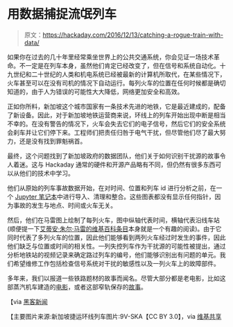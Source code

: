 # 用数据捕捉流氓列车

> 原文：<https://hackaday.com/2016/12/13/catching-a-rogue-train-with-data/>

如果你在过去的几十年里经常乘坐世界上的公共交通系统，你会见证一场技术革命。不一定是在列车本身，虽然他们肯定已经改变了，但在信号和系统自动化。十九世纪和二十世纪的人类和机电系统已经被最新的计算机所取代，在某些情况下，火车甚至可以在没有司机的情况下自动运行。每列火车的位置在任何时候都是确切知道的，由于人为错误的可能性大大降低，网络更加安全和高效。

正如你所料，新加坡这个城市国家有一条技术先进的地铁，它是最近建成的，配备了新设备。因此，对于新加坡地铁运营商来说，环线上的列车开始出现中断是相当不幸的。在没有警告的情况下，火车会失去它们的电子信号，然后它们的安全系统会刹车并让它们停下来。工程师们把责任归咎于电气干扰，但尽管他们尽了最大努力，还是没有找到罪魁祸首。

最终，这个问题找到了新加坡政府的数据团队，他们关于如何识别干扰源的故事令人着迷。这与 Hackaday 通常的硬件和开源产品略有不同，但仍然有很多东西可以从他们的技术中学习。

他们从原始的列车事故数据开始，在对时间、位置和列车 id 进行分析之前，在一个 [Jupyter 笔记本](http://jupyter.org/)中进行导入、清理和整合。这些图表都没有显示任何指针，因为事故的发生与地点、时间或火车无关。

然后，他们在马雷图上绘制了每列火车，图中纵轴代表时间，横轴代表沿线车站(顺便提一下[艾蒂安·朱尔·马雷的维基百科条目](https://en.wikipedia.org/wiki/Étienne-Jules_Marey)本身就是一个有趣的阅读)。由于它同时代表了多列火车的位置，因此他们能够看到两列火车经过时发生的事件，因此他们缺乏与位置或时间的相关性。一列失控列车作为干扰源的可能性被提出，通过分析地铁站的视频记录来确定路过列车的编号，他们能够识别出有问题的单元。我们希望维修工作包括检查信号系统对干扰的敏感性以及一列火车上的故障部件。

多年来，我们以报道一些铁路题材的故事而闻名。尽管大部分都是老电影，比如这部蒸汽机车建造的[电影](http://hackaday.com/2016/06/07/retrotechtacular-6207-a-study-in-steel/)，或者这部窄轨保存的[故事](http://hackaday.com/2016/03/04/rescuing-the-worlds-first-preserved-railway/)。

【via [黑客新闻](https://news.ycombinator.com/item?id=13156259)

【主要图片来源:新加坡捷运环线列车图片:9V-SKA【CC BY 3.0】，via [维基共享](https://commons.wikimedia.org/wiki/File:2_C830_in_KCD.JPG)